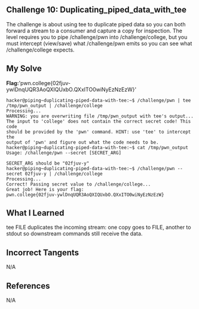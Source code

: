 ## Challenge 10: Duplicating_piped_data_with_tee

The challenge is about using tee to duplicate piped data so you can both forward a stream to a consumer and capture a copy for inspection. The level requires you to pipe /challenge/pwn into /challenge/college, but you must intercept (view/save) what /challenge/pwn emits so you can see what /challenge/college expects.


## My Solve 
**Flag:**'pwn.college{02fjuv-ywlDnqUQR3AoQXIQUxbO.QXxITO0wiNyEzNzEzW}'

```
hacker@piping~duplicating-piped-data-with-tee:~$ /challenge/pwn | tee /tmp/pwn_output | /challenge/college
Processing...
WARNING: you are overwriting file /tmp/pwn_output with tee's output...
The input to 'college' does not contain the correct secret code! This code 
should be provided by the 'pwn' command. HINT: use 'tee' to intercept the 
output of 'pwn' and figure out what the code needs to be.
hacker@piping~duplicating-piped-data-with-tee:~$ cat /tmp/pwn_output
Usage: /challenge/pwn --secret [SECRET_ARG]

SECRET_ARG should be "02fjuv-y"
hacker@piping~duplicating-piped-data-with-tee:~$ /challenge/pwn --secret 02fjuv-y | /challenge/college
Processing...
Correct! Passing secret value to /challenge/college...
Great job! Here is your flag:
pwn.college{02fjuv-ywlDnqUQR3AoQXIQUxbO.QXxITO0wiNyEzNzEzW}
```

## What I Learned

tee FILE duplicates the incoming stream: one copy goes to FILE, another to stdout so downstream commands still receive the data.


## Incorrect Tangents
   
N/A


## References

N/A

